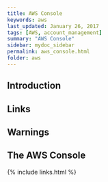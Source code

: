 ```yaml
---
title: AWS Console
keywords: aws
last_updated: January 26, 2017
tags: [AWS, account_management]
summary: "AWS Console"
sidebar: mydoc_sidebar
permalink: aws_console.html
folder: aws
---
```


## Introduction

## Links

## Warnings

## The AWS Console

{% include links.html %}
